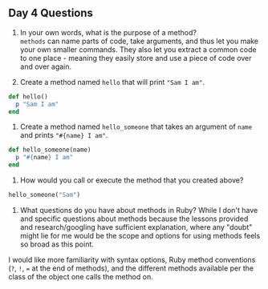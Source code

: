 ## Day 4 Questions

1. In your own words, what is the purpose of a method?  
`methods` can  name parts of code, take arguments, and thus let you make your own smaller commands. They also let you extract a common code to one place - meaning they easily store and use a piece of code over and over again.


1. Create a method named `hello` that will print `"Sam I am"`.
```Ruby
def hello()
  p "Sam I am"
end
```

1. Create a method named `hello_someone` that takes an argument of `name` and prints `"#{name} I am"`.
```Ruby
def hello_someone(name)
  p "#{name} I am"
end
```

1. How would you call or execute the method that you created above?
```Ruby
hello_someone("Sam")
```

1. What questions do you have about methods in Ruby?
While I don't have and specific questions about methods because the lessons provided and research/googling have sufficient explanation, where any "doubt" might lie for me would be the scope and options for using methods feels so broad as this point.

  I would like more familiarity with syntax options, Ruby method conventions (`?`, `!`, `=` at the end of methods), and the different methods available per the class of the object one calls the method on. 
